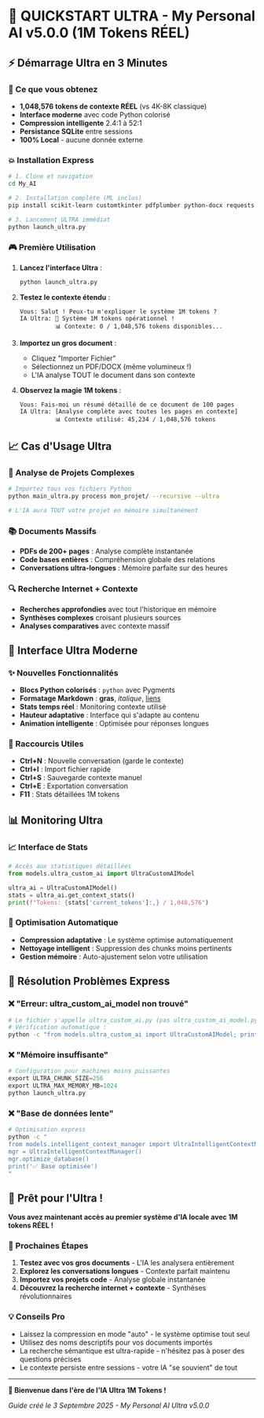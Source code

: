 # 🚀 QUICKSTART ULTRA - My Personal AI v5.0.0 (1M Tokens RÉEL)

## ⚡ Démarrage Ultra en 3 Minutes

### 🎯 Ce que vous obtenez
- **1,048,576 tokens de contexte RÉEL** (vs 4K-8K classique)
- **Interface moderne** avec code Python colorisé
- **Compression intelligente** 2.4:1 à 52:1
- **Persistance SQLite** entre sessions
- **100% Local** - aucune donnée externe

### 💥 Installation Express

```bash
# 1. Clone et navigation
cd My_AI

# 2. Installation complète (ML inclus)
pip install scikit-learn customtkinter pdfplumber python-docx requests beautifulsoup4 pygments

# 3. Lancement ULTRA immédiat
python launch_ultra.py
```

### 🎮 Première Utilisation

1. **Lancez l'interface Ultra** :
   ```bash
   python launch_ultra.py
   ```

2. **Testez le contexte étendu** :
   ```
   Vous: Salut ! Peux-tu m'expliquer le système 1M tokens ?
   IA Ultra: 🚀 Système 1M tokens opérationnel !
             📊 Contexte: 0 / 1,048,576 tokens disponibles...
   ```

3. **Importez un gros document** :
   - Cliquez "Importer Fichier"
   - Sélectionnez un PDF/DOCX (même volumineux !)
   - L'IA analyse TOUT le document dans son contexte

4. **Observez la magie 1M tokens** :
   ```
   Vous: Fais-moi un résumé détaillé de ce document de 100 pages
   IA Ultra: [Analyse complète avec toutes les pages en contexte]
             📊 Contexte utilisé: 45,234 / 1,048,576 tokens
   ```

## 📈 Cas d'Usage Ultra

### 🎯 Analyse de Projets Complexes
```bash
# Importez tous vos fichiers Python
python main_ultra.py process mon_projet/ --recursive --ultra

# L'IA aura TOUT votre projet en mémoire simultanément
```

### 📚 Documents Massifs
- **PDFs de 200+ pages** : Analyse complète instantanée
- **Code bases entières** : Compréhension globale des relations
- **Conversations ultra-longues** : Mémoire parfaite sur des heures

### 🔍 Recherche Internet + Contexte
- **Recherches approfondies** avec tout l'historique en mémoire
- **Synthèses complexes** croisant plusieurs sources
- **Analyses comparatives** avec contexte massif

## 🎨 Interface Ultra Moderne

### ✨ Nouvelles Fonctionnalités
- **Blocs Python colorisés** : ```python``` avec Pygments
- **Formatage Markdown** : **gras**, *italique*, [liens](url)
- **Stats temps réel** : Monitoring contexte utilisé
- **Hauteur adaptative** : Interface qui s'adapte au contenu
- **Animation intelligente** : Optimisée pour réponses longues

### 🔧 Raccourcis Utiles
- **Ctrl+N** : Nouvelle conversation (garde le contexte)
- **Ctrl+I** : Import fichier rapide
- **Ctrl+S** : Sauvegarde contexte manuel
- **Ctrl+E** : Exportation conversation
- **F11** : Stats détaillées 1M tokens

## 📊 Monitoring Ultra

### 📈 Interface de Stats
```python
# Accès aux statistiques détaillées
from models.ultra_custom_ai import UltraCustomAIModel

ultra_ai = UltraCustomAIModel()
stats = ultra_ai.get_context_stats()
print(f"Tokens: {stats['current_tokens']:,} / 1,048,576")
```

### 🎯 Optimisation Automatique
- **Compression adaptative** : Le système optimise automatiquement
- **Nettoyage intelligent** : Suppression des chunks moins pertinents
- **Gestion mémoire** : Auto-ajustement selon votre utilisation

## 🚨 Résolution Problèmes Express

### ❌ "Erreur: ultra_custom_ai_model non trouvé"
```bash
# Le fichier s'appelle ultra_custom_ai.py (pas ultra_custom_ai_model.py)
# Vérification automatique :
python -c "from models.ultra_custom_ai import UltraCustomAIModel; print('✅ Ultra disponible')"
```

### ❌ "Mémoire insuffisante"
```python
# Configuration pour machines moins puissantes
export ULTRA_CHUNK_SIZE=256
export ULTRA_MAX_MEMORY_MB=1024
python launch_ultra.py
```

### ❌ "Base de données lente"
```bash
# Optimisation express
python -c "
from models.intelligent_context_manager import UltraIntelligentContextManager
mgr = UltraIntelligentContextManager()
mgr.optimize_database()
print('✅ Base optimisée')
"
```

## 🎉 Prêt pour l'Ultra !

**Vous avez maintenant accès au premier système d'IA locale avec 1M tokens RÉEL !**

### 🎯 Prochaines Étapes
1. **Testez avec vos gros documents** - L'IA les analysera entièrement
2. **Explorez les conversations longues** - Contexte parfait maintenu
3. **Importez vos projets code** - Analyse globale instantanée
4. **Découvrez la recherche internet + contexte** - Synthèses révolutionnaires

### 💡 Conseils Pro
- Laissez la compression en mode "auto" - le système optimise tout seul
- Utilisez des noms descriptifs pour vos documents importés
- La recherche sémantique est ultra-rapide - n'hésitez pas à poser des questions précises
- Le contexte persiste entre sessions - votre IA "se souvient" de tout

---

**🚀 Bienvenue dans l'ère de l'IA Ultra 1M Tokens !**

*Guide créé le 3 Septembre 2025 - My Personal AI Ultra v5.0.0*
